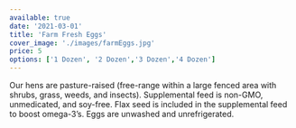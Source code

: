 ```yaml
---
available: true  
date: '2021-03-01'  
title: 'Farm Fresh Eggs'  
cover_image: './images/farmEggs.jpg'  
price: 5  
options: ['1 Dozen', '2 Dozen','3 Dozen','4 Dozen']
---
```


Our hens are pasture-raised (free-range within a large fenced area with shrubs, grass, weeds, and insects). Supplemental feed is non-GMO, unmedicated, and soy-free. Flax seed is included in the supplemental feed to boost omega-3’s. Eggs are unwashed and unrefrigerated. 
